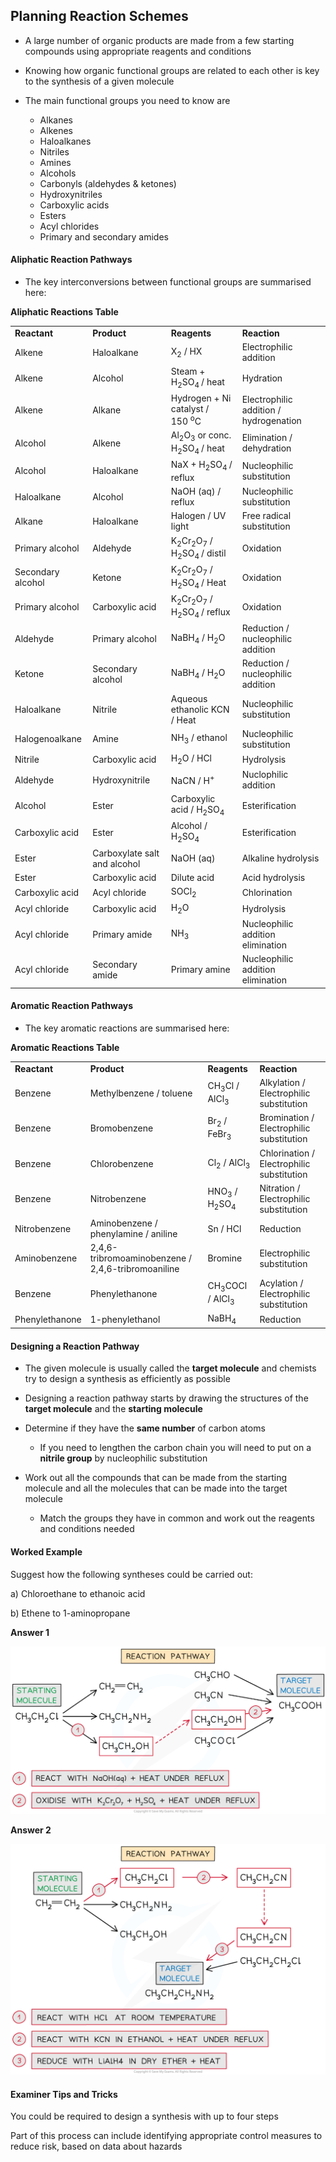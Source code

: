 Planning Reaction Schemes
-------------------------

* A large number of organic products are made from a few starting compounds using appropriate reagents and conditions
* Knowing how organic functional groups are related to each other is key to the synthesis of a given molecule
* The main functional groups you need to know are

  + Alkanes
  + Alkenes
  + Haloalkanes
  + Nitriles
  + Amines
  + Alcohols
  + Carbonyls (aldehydes & ketones)
  + Hydroxynitriles
  + Carboxylic acids
  + Esters
  + Acyl chlorides
  + Primary and secondary amides

#### Aliphatic Reaction Pathways

* The key interconversions between functional groups are summarised here:

<b>Aliphatic Reactions Table</b>

|  |  |  |  |
| --- | --- | --- | --- |
| <b>Reactant</b> | <b>Product</b> | <b>Reagents</b> | <b>Reaction</b> |
| Alkene | Haloalkane | X<sub>2</sub> / HX | Electrophilic addition |
| Alkene | Alcohol | Steam + H<sub>2</sub>SO<sub>4 </sub>/ heat | Hydration |
| Alkene | Alkane | Hydrogen + Ni catalyst / 150 <sup>o</sup>C | Electrophilic addition / hydrogenation |
| Alcohol | Alkene | Al<sub>2</sub>O<sub>3</sub> or conc. H<sub>2</sub>SO<sub>4 </sub>/ heat | Elimination / dehydration |
| Alcohol | Haloalkane | NaX + H<sub>2</sub>SO<sub>4 </sub>/ reflux | Nucleophilic substitution |
| Haloalkane | Alcohol | NaOH (aq) / reflux | Nucleophilic substitution |
| Alkane | Haloalkane | Halogen / UV light | Free radical substitution |
| Primary alcohol | Aldehyde | K<sub>2</sub>Cr<sub>2</sub>O<sub>7</sub> / H<sub>2</sub>SO<sub>4 </sub>/ distil | Oxidation |
| Secondary alcohol | Ketone | K<sub>2</sub>Cr<sub>2</sub>O<sub>7</sub> / H<sub>2</sub>SO<sub>4 </sub>/ Heat | Oxidation |
| Primary alcohol | Carboxylic acid | K<sub>2</sub>Cr<sub>2</sub>O<sub>7</sub> / H<sub>2</sub>SO<sub>4 </sub>/ reflux | Oxidation |
| Aldehyde | Primary alcohol | NaBH<sub>4</sub> / H<sub>2</sub>O | Reduction / nucleophilic addition |
| Ketone | Secondary alcohol | NaBH<sub>4</sub> / H<sub>2</sub>O | Reduction / nucleophilic addition |
| Haloalkane | Nitrile | Aqueous ethanolic KCN / Heat | Nucleophilic substitution |
| Halogenoalkane | Amine | NH<sub>3</sub> / ethanol | Nucleophilic substitution |
| Nitrile | Carboxylic acid | H<sub>2</sub>O / HCl | Hydrolysis |
| Aldehyde | Hydroxynitrile | NaCN / H<sup>+</sup> | Nuclophilic addition |
| Alcohol | Ester | Carboxylic acid / H<sub>2</sub>SO<sub>4</sub> | Esterification |
| Carboxylic acid | Ester | Alcohol / H<sub>2</sub>SO<sub>4</sub> | Esterification |
| Ester | Carboxylate salt and alcohol | NaOH (aq) | Alkaline hydrolysis |
| Ester | Carboxylic acid | Dilute acid | Acid hydrolysis |
| Carboxylic acid | Acyl chloride | SOCl<sub>2</sub> | Chlorination |
| Acyl chloride | Carboxylic acid | H<sub>2</sub>O | Hydrolysis |
| Acyl chloride | Primary amide | NH<sub>3</sub> | Nucleophilic addition elimination |
| Acyl chloride | Secondary amide | Primary amine | Nucleophilic addition elimination |

#### Aromatic Reaction Pathways

* The key aromatic reactions are summarised here:

<b>Aromatic Reactions Table</b>

|  |  |  |  |
| --- | --- | --- | --- |
| <b>Reactant</b> | <b>Product</b> | <b>Reagents</b> | <b>Reaction</b> |
| Benzene | Methylbenzene / toluene | CH<sub>3</sub>Cl / AlCl<sub>3</sub> | Alkylation / Electrophilic substitution |
| Benzene | Bromobenzene | Br<sub>2</sub> / FeBr<sub>3</sub> | Bromination / Electrophilic substitution |
| Benzene | Chlorobenzene | Cl<sub>2</sub> / AlCl<sub>3</sub> | Chlorination / Electrophilic substitution |
| Benzene | Nitrobenzene | HNO<sub>3</sub> / H<sub>2</sub>SO<sub>4</sub> | Nitration / Electrophilic substitution |
| Nitrobenzene | Aminobenzene / phenylamine / aniline | Sn / HCl | Reduction |
| Aminobenzene | 2,4,6-tribromoaminobenzene / 2,4,6-tribromoaniline | Bromine | Electrophilic substitution |
| Benzene | Phenylethanone | CH<sub>3</sub>COCl / AlCl<sub>3</sub> | Acylation / Electrophilic substitution |
| Phenylethanone | 1-phenylethanol | NaBH<sub>4</sub> | Reduction |

#### Designing a Reaction Pathway

* The given molecule is usually called the <b>target molecule</b> and chemists try to design a synthesis as efficiently as possible
* Designing a reaction pathway starts by drawing the structures of the<b> target molecule</b> and the <b>starting molecule</b>
* Determine if they have the <b>same number</b> of carbon atoms

  + If you need to lengthen the carbon chain you will need to put on a<b> nitrile group</b> by nucleophilic substitution
* Work out all the compounds that can be made from the starting molecule and all the molecules that can be made into the target molecule

  + Match the groups they have in common and work out the reagents and conditions needed

#### Worked Example

Suggest how the following syntheses could be carried out:

a) Chloroethane to ethanoic acid

b) Ethene to 1-aminopropane

<b>Answer 1</b>

![Organic synthesis WE Answer 1, downloadable AS & A Level Chemistry revision notes](7.8.1-Organic-synthesis-WE-Answer-1.png)

<b>Answer 2</b>

![Organic synthesis WE Answer 2, downloadable AS & A Level Chemistry revision notes](7.8.1-Organic-synthesis-WE-Answer-2.png)

#### Examiner Tips and Tricks

You could be required to design a synthesis with up to four steps

Part of this process can include identifying appropriate control measures to reduce risk, based on data about hazards